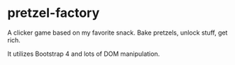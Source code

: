# pretzel-factory
A clicker game based on my favorite snack. Bake pretzels, unlock stuff, get rich.

It utilizes Bootstrap 4 and lots of DOM manipulation.
